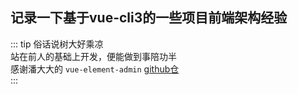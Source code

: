 ## 记录一下基于vue-cli3的一些项目前端架构经验

::: tip
俗话说树大好乘凉  
站在前人的基础上开发，便能做到事陪功半  
感谢潘大大的 `vue-element-admin` [github仓](https://github.com/PanJiaChen/vue-element-admin)  
:::